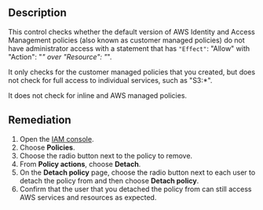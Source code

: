 ## Description

This control checks whether the default version of AWS Identity and Access Management policies (also known as customer managed policies) do not have administrator access with a statement that has `"Effect"`: "Allow" with "Action": "*" over "Resource": "*".

It only checks for the customer managed policies that you created, but does not check for full access to individual services, such as "S3:*".

It does not check for inline and AWS managed policies.

## Remediation

1. Open the [IAM console](https://console.aws.amazon.com/iam/).
2. Choose **Policies**.
3. Choose the radio button next to the policy to remove.
4. From **Policy actions**, choose **Detach**.
5. On the **Detach policy** page, choose the radio button next to each user to detach the policy from and then choose **Detach policy**.
6. Confirm that the user that you detached the policy from can still access AWS services and resources as expected.
